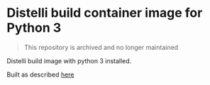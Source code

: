# Distelli build container image for Python 3

> This repository is archived and no longer maintained

Distelli build image with python 3 installed.

Built as described [here](https://www.distelli.com/docs/kb/creating-docker-build-image)
